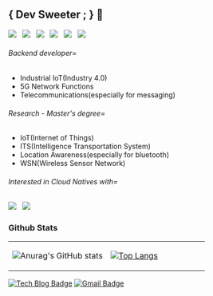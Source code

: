 ##  { Dev Sweeter ; } 🚀

<p>
  <a href="https://golang.org/"><img src="https://img.shields.io/badge/Go-00ADD8?style=for-the-badge&logo=Go&logoColor=white"></a> &nbsp
  <a href="https://www.scala-lang.org/"><img src="https://img.shields.io/badge/Scala-DC322F?style=for-the-badge&logo=Scala&logoColor=white"></a> &nbsp
  <a href="https://en.wikipedia.org/wiki/C_(programming_language)"><img src="https://img.shields.io/badge/C-A8B9CC?style=for-the-badge&logo=c&logoColor=white"></a> &nbsp 
  <a href="https://en.wikipedia.org/wiki/C++"><img src="https://img.shields.io/badge/C++-00599C?style=for-the-badge&logo=c%2B%2B&logoColor=white"></a> &nbsp 
  <a href="https://www.java.com/"><img src="https://img.shields.io/badge/Java-007396?style=for-the-badge&logo=Java&logoColor=white"></a> &nbsp 
  <a href="https://nodejs.org/"><img src="https://img.shields.io/badge/Node.js-339933?style=for-the-badge&logo=Node.js&logoColor=white"></a> &nbsp
<!--   <img src="https://img.shields.io/badge/Go-00ADD8?style=flat-square&logo=Go&logoColor=white" style="margin-bottom: 5px;"/></a> &nbsp
  <img src="https://img.shields.io/badge/Scala-DC322F?style=flat-square&logo=Scala&logoColor=white"/></a> &nbsp
  <img src="https://img.shields.io/badge/C-A8B9CC?style=flat-square&logo=c&logoColor=white"/></a> &nbsp 
  <img src="https://img.shields.io/badge/C++-00599C?style=flat-square&logo=c%2B%2B&logoColor=white"/></a> &nbsp 
  <img src="https://img.shields.io/badge/Java-007396?style=flat-square&logo=Java&logoColor=white"/></a> &nbsp 
  <img src="https://img.shields.io/badge/Node.js-339933?style=flat-square&logo=Node.js&logoColor=white"/></a> &nbsp -->
</p>


###### Backend developer=

- Industrial IoT(Industry 4.0)
- 5G Network Functions
- Telecommunications(especially for messaging)

###### Research - Master's degree=

- IoT(Internet of Things)
- ITS(Intelligence Transportation System)
- Location Awareness(especially for bluetooth)
- WSN(Wireless Sensor Network)

###### Interested in Cloud Natives with=

<p>
  <a href="https://www.docker.com/"><img src="https://img.shields.io/badge/Docker-2496ED?style=flat-square&logo=Docker&logoColor=white"></a> &nbsp 
  <a href="https://kubernetes.io/"><img src="https://img.shields.io/badge/Kubernetes-326CE5?style=flat-square&logo=Kubernetes&logoColor=white"></a> &nbsp 
</p>

<!-- </br> -->

<!-- <p align="center">
  <img src="https://img.shields.io/badge/MongoDB-47A248?style=flat-square&logo=MongoDB&logoColor=white"/></a> &nbsp 
  <img src="https://img.shields.io/badge/MySQL-4479A1?style=flat-square&logo=MySQL&logoColor=white"/></a> &nbsp 
  <img src="https://img.shields.io/badge/MariaDB-003545?style=flat-square&logo=MariaDB&logoColor=white"/></a> &nbsp 
</p> -->


### Github Stats  
<table><tr><td valign="top" width="50%">

![Anurag's GitHub stats](https://github-readme-stats.vercel.app/api?username=bang9211&show_icons=true&count_private=true&theme=github_dark)

</td><td valign="top" width="50%">

[![Top Langs](https://github-readme-stats.vercel.app/api/top-langs/?username=bang9211&layout=compact&exclude_repo=MinT,KHTA,website,wire,fx-di-example,go-jose&langs_count=4&hide=makefile,shell,batchfile,assembly)](https://github.com/anuraghazra/github-readme-stats)

</td></tr></table>  



[![Tech Blog Badge](http://img.shields.io/badge/-Tech%20blog-black?style=flat-square&logo=github&link=https://syntaxsugar.tistory.com/)](https://syntaxsugar.tistory.com/)
 [![Gmail Badge](https://img.shields.io/badge/Gmail-d14836?style=flat-square&logo=Gmail&logoColor=white&link=mailto:gksdudxkr@gmail.com)](mailto:gksdudxkr@gmail.com)
<!-- ## 💫 Interest -->


